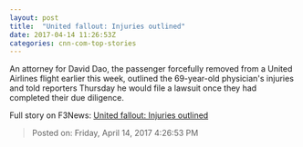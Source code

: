 ```yaml
---
layout: post
title:  "United fallout: Injuries outlined"
date: 2017-04-14 11:26:53Z
categories: cnn-com-top-stories
---
```


An attorney for David Dao, the passenger forcefully removed from a United Airlines flight earlier this week, outlined the 69-year-old physician's injuries and told reporters Thursday he would file a lawsuit once they had completed their due diligence.


Full story on F3News: [United fallout: Injuries outlined](http://www.f3nws.com/n/4NnSQD)

> Posted on: Friday, April 14, 2017 4:26:53 PM
